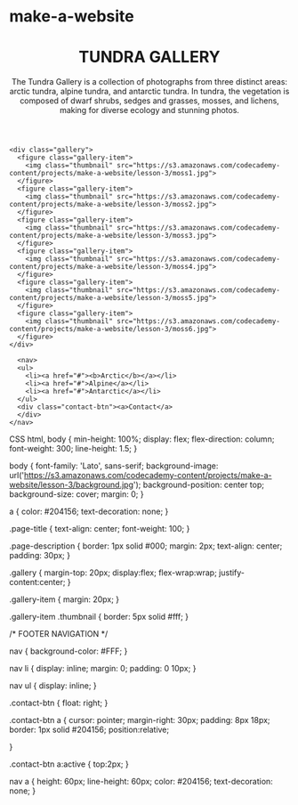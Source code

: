# make-a-website
<html>
<head>
    <title>Tundra Gallery</title>
    <meta charset="utf-8"/>
    <link href='https://fonts.googleapis.com/css?family=Lato:400,300,100,700,900' rel='stylesheet' type='text/css'>
    <link rel="stylesheet" type="text/css" href="main.css">
</head>

<body>
    <header>
      <h1 class="page-title">TUNDRA GALLERY</h1>
      <p class="page-description">The Tundra Gallery is a collection of photographs from three distinct areas: arctic tundra, alpine tundra, and antarctic tundra. In tundra, the vegetation is composed of dwarf shrubs, sedges and grasses, mosses, and lichens, making for diverse ecology and stunning photos. </p>
    </header>

    <div class="gallery">
      <figure class="gallery-item">
        <img class="thumbnail" src="https://s3.amazonaws.com/codecademy-content/projects/make-a-website/lesson-3/moss1.jpg">
      </figure>
      <figure class="gallery-item">
        <img class="thumbnail" src="https://s3.amazonaws.com/codecademy-content/projects/make-a-website/lesson-3/moss2.jpg">
      </figure>
      <figure class="gallery-item">
        <img class="thumbnail" src="https://s3.amazonaws.com/codecademy-content/projects/make-a-website/lesson-3/moss3.jpg">
      </figure>
      <figure class="gallery-item">
        <img class="thumbnail" src="https://s3.amazonaws.com/codecademy-content/projects/make-a-website/lesson-3/moss4.jpg">
      </figure>
      <figure class="gallery-item">
        <img class="thumbnail" src="https://s3.amazonaws.com/codecademy-content/projects/make-a-website/lesson-3/moss5.jpg">
      </figure>
      <figure class="gallery-item">
        <img class="thumbnail" src="https://s3.amazonaws.com/codecademy-content/projects/make-a-website/lesson-3/moss6.jpg">
      </figure>
    </div>

      <nav>
      <ul>
        <li><a href="#"><b>Arctic</b></a></li>
        <li><a href="#">Alpine</a></li>
        <li><a href="#">Antarctic</a></li>
      </ul>
      <div class="contact-btn"><a>Contact</a>
      </div>
    </nav>
  </body>
</html>



CSS
html, body {
  min-height: 100%;
  display: flex;
  flex-direction: column;
  font-weight: 300;
  line-height: 1.5;
}

body {
  font-family: 'Lato', sans-serif;
  background-image: url('https://s3.amazonaws.com/codecademy-content/projects/make-a-website/lesson-3/background.jpg');
  background-position: center top;
  background-size: cover;
  margin: 0;
}

a {
  color: #204156;
  text-decoration: none;
}

.page-title {
  text-align: center;
  font-weight: 100;
}

.page-description {
  border: 1px solid #000;
  margin: 2px;
  text-align: center;
  padding: 30px;
}

.gallery {
  margin-top: 20px;
  display:flex;
  flex-wrap:wrap;
  justify-content:center;
}

.gallery-item {
  margin: 20px;
}

.gallery-item .thumbnail {
  border: 5px solid #fff;
}

/* FOOTER NAVIGATION */

nav {
  background-color: #FFF;
}

nav li {
  display: inline;
  margin: 0;
  padding: 0 10px;
}

nav ul {
  display: inline;
}

.contact-btn {
  float: right;
}

.contact-btn a {
  cursor: pointer;
  margin-right: 30px;
  padding: 8px 18px;
  border: 1px solid #204156;
  position:relative;

}

.contact-btn a:active {
	top:2px;
}

nav a {
  height: 60px;
  line-height: 60px;
  color: #204156;
  text-decoration: none;
}


